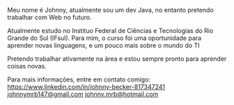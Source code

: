 Meu nome é Johnny, atualmente sou um dev Java, no entanto pretendo trabalhar com Web no futuro.

Atualmente estudo no Instituo Federal de Ciências e Tecnologias do Rio Grande do Sul (IFsul).
Para mim, o curso foi uma oportunidade para aprender novas linguagens, e um pouco mais sobre o mundo do TI

Pretendo trabalhar ativamente na área e estou sempre pronto para aprender coisas novas.

Para mais informações, entre em contato comigo:
https://www.linkedin.com/in/johnny-becker-817347241
johnnymrb147@gmail.com
johnny.mrb@hotmail.com
